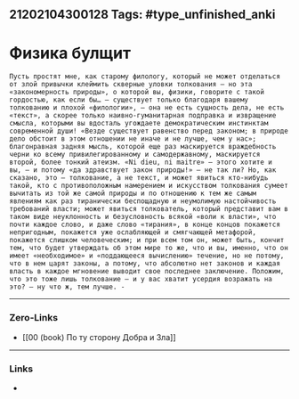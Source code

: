 21202104300128
Tags: #type_unfinished_anki
---
# Физика  булщит

    Пусть простят мне, как старому филологу, который не может отделаться от злой привычки клеймить скверные уловки толкования – но эта «закономерность природы», о которой вы, физики, говорите с такой гордостью, как если бы… – существует только благодаря вашему толкованию и плохой «филологии», – она не есть сущность дела, не есть «текст», а скорее только наивно-гуманитарная подправка и извращение смысла, которыми вы вдосталь угождаете демократическим инстинктам современной души! «Везде существует равенство перед законом; в природе дело обстоит в этом отношении не иначе и не лучше, чем у нас»; благонравная задняя мысль, которой еще раз маскируется враждебность черни ко всему привилегированному и самодержавному, маскируется второй, более тонкий атеизм. «Ni dieu, ni maitre» – этого хотите и вы, – и потому «да здравствует закон природы!» – не так ли? Но, как сказано, это – толкование, а не текст, и может явиться кто-нибудь такой, кто с противоположным намерением и искусством толкования сумеет вычитать из той же самой природы и по отношению к тем же самым явлениям как раз тиранически беспощадную и неумолимую настойчивость требований власти; может явиться толкователь, который представит вам в таком виде неуклонность и безусловность всякой «воли к власти», что почти каждое слово, и даже слово «тирания», в конце концов покажется непригодным, покажется уже ослабляющей и смягчающей метафорой, покажется слишком человеческим; и при всем том он, может быть, кончит тем, что будет утверждать об этом мире то же, что и вы, именно, что он имеет «необходимое» и «поддающееся вычислению» течение, но не потому, что в нем царят законы, а потому, что абсолютно нет законов и каждая власть в каждое мгновение выводит свое последнее заключение. Положим, что это тоже лишь толкование – и у вас хватит усердия возражать на это? – ну что ж, тем лучше. -

---
### Zero-Links
- [[00 (book) По ту сторону Добра и Зла]]
---
### Links
-
